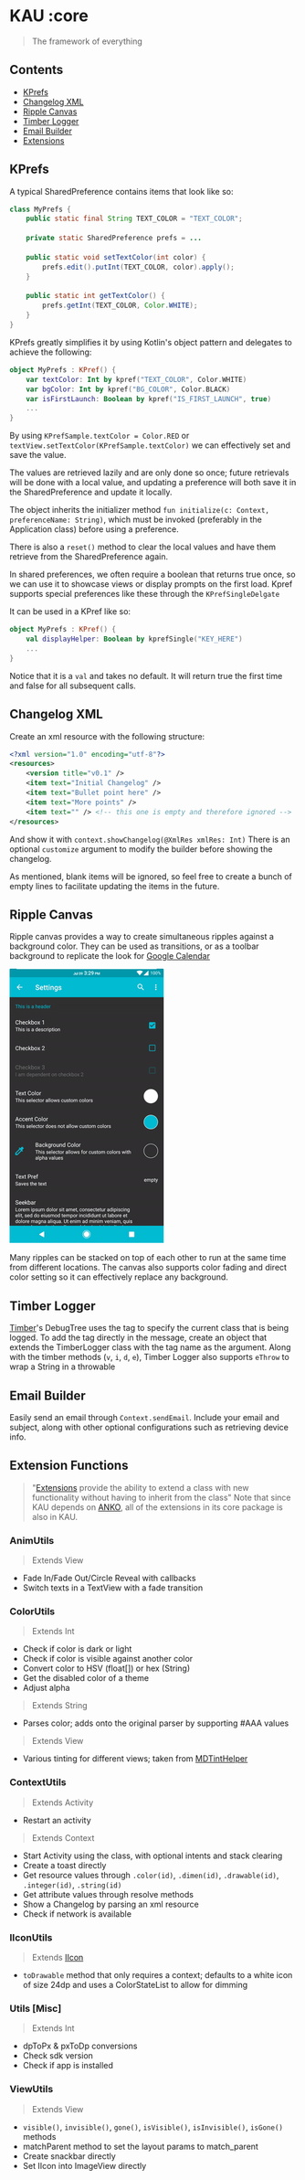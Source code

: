 # KAU :core

> The framework of everything

## Contents

* [KPrefs](#kprefs)
* [Changelog XML](#changelog)
* [Ripple Canvas](#ripple-canvas)
* [Timber Logger](#timber-logger)
* [Email Builder](#email-builder)
* [Extensions](#extensions)

<a name="kprefs"></a>
## KPrefs

A typical SharedPreference contains items that look like so:

```Java
class MyPrefs {
    public static final String TEXT_COLOR = "TEXT_COLOR";

    private static SharedPreference prefs = ...

    public static void setTextColor(int color) {
        prefs.edit().putInt(TEXT_COLOR, color).apply();
    }

    public static int getTextColor() {
        prefs.getInt(TEXT_COLOR, Color.WHITE);
    }
}
```
  
KPrefs greatly simplifies it by using Kotlin's object pattern and delegates to achieve the following:

```Kotlin
object MyPrefs : KPref() {
    var textColor: Int by kpref("TEXT_COLOR", Color.WHITE)
    var bgColor: Int by kpref("BG_COLOR", Color.BLACK)
    var isFirstLaunch: Boolean by kpref("IS_FIRST_LAUNCH", true)
    ...
}
```

By using `KPrefSample.textColor = Color.RED` or `textView.setTextColor(KPrefSample.textColor)` we can effectively set and save the value.

The values are retrieved lazily and are only done so once; future retrievals will be done with a local value, and updating a preference will both save it in the SharedPreference and update it locally.

The object inherits the initializer method `fun initialize(c: Context, preferenceName: String)`, which must be invoked (preferably in the Application class) before using a preference.

There is also a `reset()` method to clear the local values and have them retrieve from the SharedPreference again.

In shared preferences, we often require a boolean that returns true once, so we can use it to showcase views or display prompts on the first load.
Kpref supports special preferences like these through the `KPrefSingleDelgate`

It can be used in a KPref like so:

```Kotlin
object MyPrefs : KPref() {
    val displayHelper: Boolean by kprefSingle("KEY_HERE")
    ...
}
```

Notice that it is a `val` and takes no default. It will return true the first time and false for all subsequent calls.

<a name="changelog"></a>
## Changelog XML

Create an xml resource with the following structure:

```xml
<?xml version="1.0" encoding="utf-8"?>
<resources>
    <version title="v0.1" />
    <item text="Initial Changelog" />
    <item text="Bullet point here" />
    <item text="More points" />
    <item text="" /> <!-- this one is empty and therefore ignored -->
</resources>
```

And show it with `context.showChangelog(@XmlRes xmlRes: Int)`
There is an optional `customize` argument to modify the builder before showing the changelog.

As mentioned, blank items will be ignored, so feel free to create a bunch of empty lines to facilitate updating the items in the future.

<a name="ripple-canvas"></a>
## Ripple Canvas

Ripple canvas provides a way to create simultaneous ripples against a background color. 
They can be used as transitions, or as a toolbar background to replicate the look for [Google Calendar](https://stackoverflow.com/questions/27872324/how-can-i-animate-the-color-change-of-the-statusbar-and-toolbar-like-the-new-ca)

![Color Picker Gif](https://raw.githubusercontent.com/AllanWang/Storage-Hub/master/kau/kau_color_picker.gif)

Many ripples can be stacked on top of each other to run at the same time from different locations.
The canvas also supports color fading and direct color setting so it can effectively replace any background.

<a name="timber-logger"></a>
## Timber Logger

[Timber](https://github.com/JakeWharton/timber)'s DebugTree uses the tag to specify the current class that is being logged. 
To add the tag directly in the message, create an object that extends the TimberLogger class with the tag name as the argument.
Along with the timber methods (`v`, `i`, `d`, `e`), Timber Logger also supports `eThrow` to wrap a String in a throwable

<a name="email-builder"></a>
## Email Builder

Easily send an email through `Context.sendEmail`. 
Include your email and subject, along with other optional configurations such as retrieving device info.

<a name="extensions"></a>
## Extension Functions

> "[Extensions](https://kotlinlang.org/docs/reference/extensions.html) provide the ability to extend a class with new functionality without having to inherit from the class"
Note that since KAU depends on [ANKO](https://github.com/Kotlin/anko), all of the extensions in its core package is also in KAU.

### AnimUtils

> Extends View
* Fade In/Fade Out/Circle Reveal with callbacks
* Switch texts in a TextView with a fade transition

### ColorUtils

> Extends Int
* Check if color is dark or light
* Check if color is visible against another color
* Convert color to HSV (float[]) or hex (String)
* Get the disabled color of a theme
* Adjust alpha

> Extends String
* Parses color; adds onto the original parser by supporting #AAA values

> Extends View
* Various tinting for different views; taken from [MDTintHelper](https://github.com/afollestad/material-dialogs/blob/master/core/src/main/java/com/afollestad/materialdialogs/internal/MDTintHelper.java)

### ContextUtils

> Extends Activity
* Restart an activity

> Extends Context
* Start Activity using the class, with optional intents and stack clearing
* Create a toast directly
* Get resource values through `.color(id)`, `.dimen(id)`, `.drawable(id)`, `.integer(id)`, `.string(id)`
* Get attribute values through resolve methods
* Show a Changelog by parsing an xml resource
* Check if network is available

### IIconUtils

> Extends [IIcon](https://github.com/mikepenz/Android-Iconics)
* `toDrawable` method that only requires a context; defaults to a white icon of size 24dp and uses a ColorStateList to allow for dimming

### Utils [Misc]

> Extends Int
* dpToPx & pxToDp conversions
* Check sdk version
* Check if app is installed

### ViewUtils

> Extends View
* `visible()`, `invisible()`, `gone()`, `isVisible()`, `isInvisible()`, `isGone()` methods
* matchParent method to set the layout params to match_parent
* Create snackbar directly
* Set IIcon into ImageView directly
